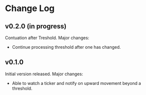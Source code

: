 # Change Log

## v0.2.0 (in progress)

Contuation after Treshold.  Major changes:
* Continue processing threshold after one has changed.

## v0.1.0

Initial version released.  Major changes:
* Able to watch a ticker and notify on upward movement beyond a threshold.